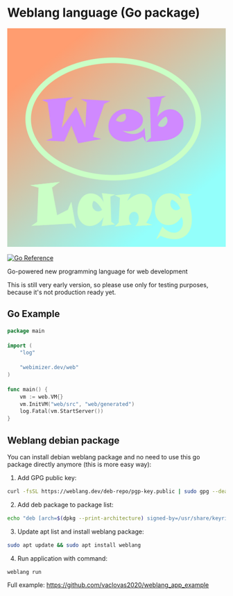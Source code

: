# Weblang language (Go package)

![Weblang](weblang.png "Weblang")

[![Go Reference](https://pkg.go.dev/badge/webimizer.dev/web.svg)](https://pkg.go.dev/webimizer.dev/web)

Go-powered new programming language for web development

This is still very early version, so please use only for testing purposes, because it's not production ready yet.

## Go Example
```go
package main

import (
	"log"

	"webimizer.dev/web"
)

func main() {
	vm := web.VM{}
	vm.InitVM("web/src", "web/generated")
	log.Fatal(vm.StartServer())
}
```
## Weblang debian package

You can install debian weblang package and no need to use this go package directly anymore (this is more easy way):

1. Add GPG public key:
```sh
curl -fsSL https://weblang.dev/deb-repo/pgp-key.public | sudo gpg --dearmor -o /usr/share/keyrings/weblang.gpg
```

2. Add deb package to package list:
```sh
echo "deb [arch=$(dpkg --print-architecture) signed-by=/usr/share/keyrings/weblang.gpg] https://weblang.dev/deb-repo stable main" | sudo tee /etc/apt/sources.list.d/weblang.list  > /dev/null
```

3. Update apt list and install weblang package:
```sh
sudo apt update && sudo apt install weblang
```

4. Run application with command:
```sh
weblang run
```

Full example: https://github.com/vaclovas2020/weblang_app_example

